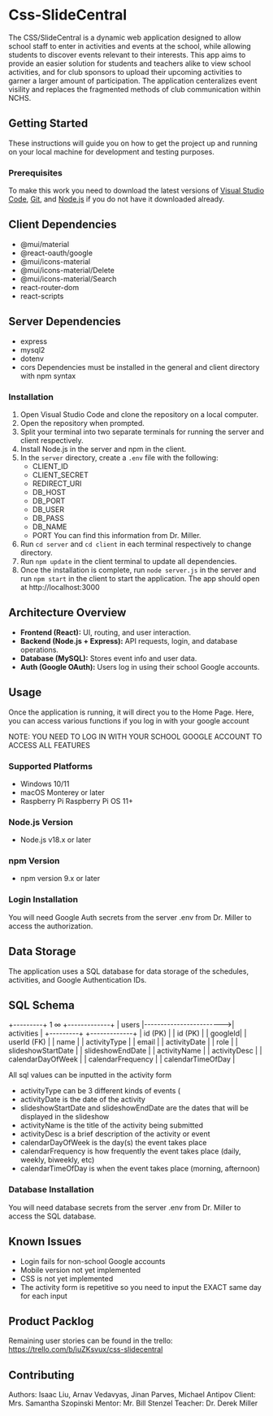 # Css-SlideCentral

The CSS/SlideCentral is a dynamic web application designed to allow school staff to enter in activities and events at the school, while allowing students to discover events relevant to their interests. This app aims to provide an easier solution for students and teachers alike to view school activities, and for club sponsors to upload their upcoming activities to garner a larger amount of participation. The application centeralizes event visility and replaces the fragmented methods of club communication within NCHS.

## Getting Started

These instructions will guide you on how to get the project up and running on your local machine for development and testing purposes.

### Prerequisites

To make this work you need to download the latest versions of [Visual Studio Code](https://code.visualstudio.com/download), [Git](https://git-scm.com/downloads), and [Node.js](https://nodejs.org/en) if you do not have it downloaded already.

## Client Dependencies
* @mui/material
* @react-oauth/google
* @mui/icons-material
* @mui/icons-material/Delete
* @mui/icons-material/Search
* react-router-dom
* react-scripts

## Server Dependencies
* express
* mysql2
* dotenv
* cors
Dependencies must be installed in the general and client directory with npm syntax

### Installation

1. Open Visual Studio Code and clone the repository on a local computer.
2. Open the repository when prompted.
3. Split your terminal into two separate terminals for running the server and client respectively.
4. Install Node.js in the server and npm in the client.
5. In the `server` directory, create a `.env` file with the following:
   * CLIENT_ID
   * CLIENT_SECRET
   * REDIRECT_URI
   * DB_HOST
   * DB_PORT
   * DB_USER
   * DB_PASS
   * DB_NAME
   * PORT
     You can find this information from Dr. Miller.
7. Run  `cd server` and `cd client` in each terminal respectively to change directory.
8. Run `npm update` in the client terminal to update all dependencies.
9. Once the installation is complete, run `node server.js` in the server and run `npm start` in the client to start the application. The app should open at http://localhost:3000

## Architecture Overview

- **Frontend (React):** UI, routing, and user interaction.
- **Backend (Node.js + Express):** API requests, login, and database operations.
- **Database (MySQL):** Stores event info and user data.
- **Auth (Google OAuth):** Users log in using their school Google accounts.

## Usage

Once the application is running, it will direct you to the Home Page. Here, you can access various functions if you log in with your google account

NOTE: YOU NEED TO LOG IN WITH YOUR SCHOOL GOOGLE ACCOUNT TO ACCESS ALL FEATURES

### Supported Platforms
- Windows 10/11
- macOS Monterey or later
- Raspberry Pi Raspberry Pi OS 11+

### Node.js Version
- Node.js v18.x or later

### npm Version
- npm version 9.x or later

### Login Installation

You will need Google Auth secrets from the server .env from Dr. Miller to access the authorization.


## Data Storage

The application uses a SQL database for data storage of the schedules, activities, and Google Authentication IDs.

## SQL Schema
+---------+        1           ∞    +-------------+
| users   |------------------------>| activities  |
+---------+                         +-------------+
| id (PK) |                         | id (PK)      |
| googleId|                         | userId (FK)  |
| name    |                         | activityType |
| email   |                         | activityDate |
| role    |                         | slideshowStartDate |
                                    | slideshowEndDate   |
                                    | activityName       |
                                    | activityDesc       |
                                    | calendarDayOfWeek  |
                                    | calendarFrequency  |
                                    | calendarTimeOfDay  |

All sql values can be inputted in the activity form                                
* activityType can be 3 different kinds of events (
* activityDate is the date of the activity
* slideshowStartDate and slideshowEndDate are the dates that will be displayed in the slideshow
* activityName is the title of the activity being submitted
* activityDesc is a brief description of the activity or event
* calendarDayOfWeek is the day(s) the event takes place
* calendarFrequency is how frequently the event takes place (daily, weekly, biweekly, etc)
* calendarTimeOfDay is when the event takes place (morning, afternoon)

### Database Installation

You will need database secrets from the server .env from Dr. Miller to access the SQL database.

## Known Issues

- Login fails for non-school Google accounts
- Mobile version not yet implemented
- CSS is not yet implemented
- The activity form is repetitive so you need to input the EXACT same day for each input

## Product Packlog

Remaining user stories can be found in the trello: https://trello.com/b/iuZKsvux/css-slidecentral

## Contributing

Authors: Isaac Liu, Arnav Vedavyas, Jinan Parves, Michael Antipov
Client: Mrs. Samantha Szopinski
Mentor: Mr. Bill Stenzel
Teacher: Dr. Derek Miller
